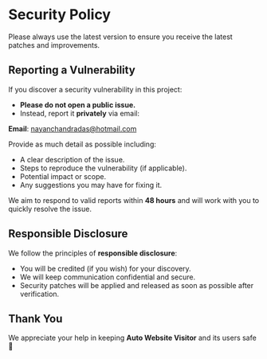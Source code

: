 # Security Policy

Please always use the latest version to ensure you receive the latest patches and improvements.

## Reporting a Vulnerability

If you discover a security vulnerability in this project:

- **Please do not open a public issue.**
- Instead, report it **privately** via email:

**Email**: [nayanchandradas@hotmail.com](mailto:nayanchandradas@hotmail.com)

Provide as much detail as possible including:

- A clear description of the issue.
- Steps to reproduce the vulnerability (if applicable).
- Potential impact or scope.
- Any suggestions you may have for fixing it.

We aim to respond to valid reports within **48 hours** and will work with you to quickly resolve the issue.

## Responsible Disclosure

We follow the principles of **responsible disclosure**:

- You will be credited (if you wish) for your discovery.
- We will keep communication confidential and secure.
- Security patches will be applied and released as soon as possible after verification.

## Thank You

We appreciate your help in keeping **Auto Website Visitor** and its users safe 💙
